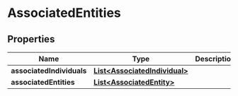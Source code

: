 

# AssociatedEntities


## Properties

| Name | Type | Description | Notes |
|------------ | ------------- | ------------- | -------------|
|**associatedIndividuals** | [**List&lt;AssociatedIndividual&gt;**](AssociatedIndividual.md) |  |  [optional] |
|**associatedEntities** | [**List&lt;AssociatedEntity&gt;**](AssociatedEntity.md) |  |  [optional] |



